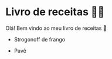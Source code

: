 # Livro de receitas :man_cook:

Olá! Bem vindo ao meu livro de receitas :book:

- Strogonoff de frango

- Pavê
